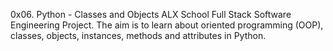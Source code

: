 0x06. Python - Classes and Objects
ALX School Full Stack Software Engineering Project. The aim is to learn about oriented programming (OOP), classes, objects, instances, methods and attributes in Python.
